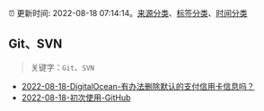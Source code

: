 :alarm_clock: 更新时间: 2022-08-18 07:14:14。[来源分类](../README.md)、[标签分类](../TAGS.md)、[时间分类](../TIMELINE.md)

## Git、SVN


> 关键字：`Git`、`SVN`



- [2022-08-18-DigitalOcean-有办法删除默认的支付信用卡信息吗？](https://www.v2ex.com/t/873743) 
- [2022-08-18-初次使用-GitHub](https://www.v2ex.com/t/873737) 